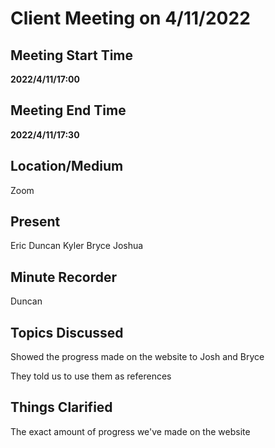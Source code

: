 # Client Meeting on 4/11/2022

## Meeting Start Time

**2022/4/11/17:00**

## Meeting End Time

**2022/4/11/17:30**

## Location/Medium

Zoom

## Present

Eric
Duncan
Kyler
Bryce
Joshua

## Minute Recorder

Duncan

## Topics Discussed

Showed the progress made on the website to Josh and Bryce

They told us to use them as references

## Things Clarified

The exact amount of progress we've made on the website
